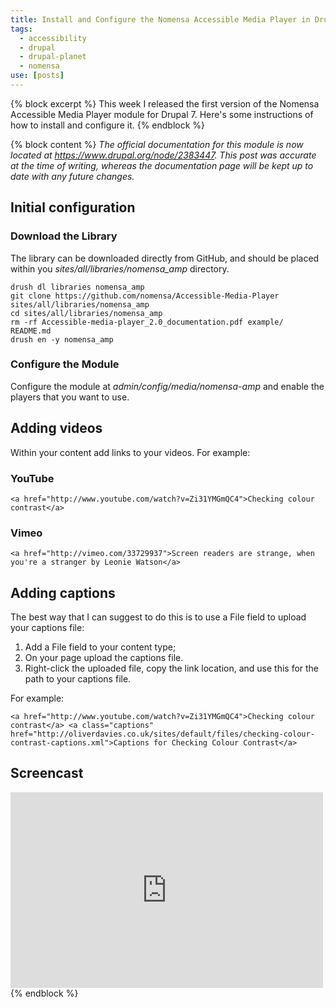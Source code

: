 ```yaml
---
title: Install and Configure the Nomensa Accessible Media Player in Drupal
tags:
  - accessibility
  - drupal
  - drupal-planet
  - nomensa
use: [posts]
---
```

{% block excerpt %}
This week I released the first version of the Nomensa Accessible Media Player module for Drupal 7. Here's some instructions of how to install and configure it.
{% endblock %}

{% block content %}
*The official documentation for this module is now located at <https://www.drupal.org/node/2383447>. This post was accurate at the time of writing, whereas the documentation page will be kept up to date with any future changes.*

## Initial configuration

### Download the Library

The library can be downloaded directly from GitHub, and should be placed within you *sites/all/libraries/nomensa_amp* directory.
 
```language-bash
drush dl libraries nomensa_amp
git clone https://github.com/nomensa/Accessible-Media-Player sites/all/libraries/nomensa_amp
cd sites/all/libraries/nomensa_amp
rm -rf Accessible-media-player_2.0_documentation.pdf example/ README.md
drush en -y nomensa_amp
```

### Configure the Module

Configure the module at <em>admin/config/media/nomensa-amp</em> and enable the players that you want to use.

## Adding videos

Within your content add links to your videos. For example:

### YouTube

```language-html
<a href="http://www.youtube.com/watch?v=Zi31YMGmQC4">Checking colour contrast</a>
```

### Vimeo

```language-html
<a href="http://vimeo.com/33729937">Screen readers are strange, when you're a stranger by Leonie Watson</a>
```

## Adding captions

The best way that I can suggest to do this is to use a File field to upload your captions file:

1. Add a File field to your content type;
1. On your page upload the captions file.
1. Right-click the uploaded file, copy the link location, and use this for the path to your captions file.

For example:

```language-html
<a href="http://www.youtube.com/watch?v=Zi31YMGmQC4">Checking colour contrast</a> <a class="captions" href="http://oliverdavies.co.uk/sites/default/files/checking-colour-contrast-captions.xml">Captions for Checking Colour Contrast</a>
```

## Screencast

<div class="embed-container">
    <iframe
        src="https://player.vimeo.com/video/45731954"
        width="500"
        height="313"
        frameborder="0"
        webkitallowfullscreen
        mozallowfullscreen
        allowfullscreen>
    </iframe>
</div>
{% endblock %}
